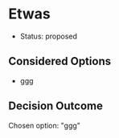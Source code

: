 # Etwas

* Status: proposed

## Considered Options

* ggg

## Decision Outcome

Chosen option: "ggg"
